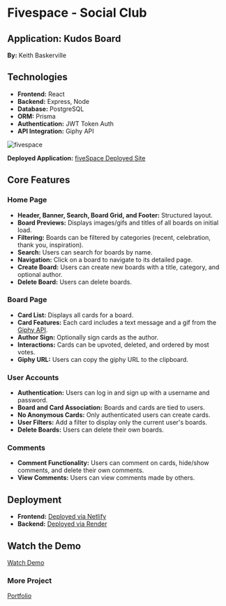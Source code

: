 # Fivespace - Social Club

## Application: Kudos Board
**By:** Keith Baskerville

## Technologies
- **Frontend:** React
- **Backend:** Express, Node
- **Database:** PostgreSQL
- **ORM:** Prisma
- **Authentication:** JWT Token Auth
- **API Integration:** Giphy API

![fivespace](https://github.com/user-attachments/assets/ab7f9632-de73-476a-b0b3-fec3bdb2e814)

**Deployed Application:** [fiveSpace Deployed Site](https://fivespaces.netlify.app/)

## Core Features

### **Home Page**
- **Header, Banner, Search, Board Grid, and Footer:** Structured layout.
- **Board Previews:** Displays images/gifs and titles of all boards on initial load.
- **Filtering:** Boards can be filtered by categories (recent, celebration, thank you, inspiration).
- **Search:** Users can search for boards by name.
- **Navigation:** Click on a board to navigate to its detailed page.
- **Create Board:** Users can create new boards with a title, category, and optional author.
- **Delete Board:** Users can delete boards.

### **Board Page**
- **Card List:** Displays all cards for a board.
- **Card Features:** Each card includes a text message and a gif from the [Giphy API](https://developers.giphy.com/docs/api/).
- **Author Sign:** Optionally sign cards as the author.
- **Interactions:** Cards can be upvoted, deleted, and ordered by most votes.
- **Giphy URL:** Users can copy the giphy URL to the clipboard.

### **User Accounts**
- **Authentication:** Users can log in and sign up with a username and password.
- **Board and Card Association:** Boards and cards are tied to users.
- **No Anonymous Cards:** Only authenticated users can create cards.
- **User Filters:** Add a filter to display only the current user's boards.
- **Delete Boards:** Users can delete their own boards.

### **Comments**
- **Comment Functionality:** Users can comment on cards, hide/show comments, and delete their own comments.
- **View Comments:** Users can view comments made by others.

## Deployment
- **Frontend:** [Deployed via Netlify](https://fivespaces.netlify.app/)
- **Backend:** [Deployed via Render](https://five-7z6a.onrender.com/api/spaces)

## Watch the Demo
[Watch Demo](https://github.com/user-attachments/assets/4f2feb99-ada8-4594-89b7-d3d5717eb335)

### More Project 
[Portfolio](https://keithbaskerville-dev.netlify.app/)






